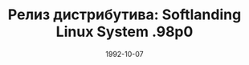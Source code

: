---
layout: post
title: "Релиз дистрибутива: Softlanding Linux System .98p0"
date: 1992-10-07   
---